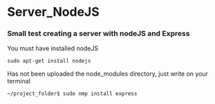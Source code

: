 # Server_NodeJS
### Small test creating a server with nodeJS and Express

You must have installed nodeJS

    sudo apt-get install nodejs

Has not been uploaded the node_modules directory, just write on your terminal 
    
    ~/project_folder$ sudo nmp install express
